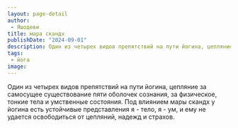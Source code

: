```yaml
---
layout: page-detail
author:
 - Яшодеви
title: мара скандх
publishDate: "2024-09-01"
description: Один из четырех видов препятствий на пути йогина, цепляние за самосущее существование пяти оболочек сознания, за физическое, тонкие тела и умственные состояния. Под влиянием мары скандх у йогина есть устойчивые представления я - тело, я - ум, и ему не удается освободиться от цепляний, надежд и страхов.
tags:
 - йога
image: 
---
```


Один из четырех видов препятствий на пути йогина, цепляние за самосущее существование пяти оболочек сознания, за физическое, тонкие тела и умственные состояния. Под влиянием мары скандх у йогина есть устойчивые представления я - тело, я - ум, и ему не удается освободиться от цепляний, надежд и страхов.

